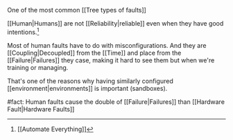 One of the most common [[Tree types of faults]]

[[Human|Humans]] are not [[Reliability|reliable]] even when they have good intentions.[^1]

Most of human faults have to do with misconfigurations. And they are [[Coupling|Decoupled]] from the [[Time]] and place from the [[Failure|Failures]] they case, making it hard to see them but when we're training or managing.

That's one of the reasons why having similarly configured [[environment|environments]] is important (sandboxes).

#fact: Human faults cause the double of [[Failure|Failures]] than [[Hardware Fault|Hardware Faults]]

[^1]: [[Automate Everything]]
